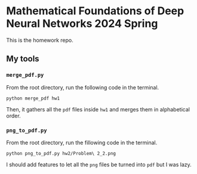 # Mathematical Foundations of Deep Neural Networks 2024 Spring
This is the homework repo.


## My tools
### `merge_pdf.py`
From the root directory, run the following code in the terminal.
```shell
python merge_pdf hw1
```
Then, it gathers all the `pdf` files inside `hw1` and merges them in alphabetical order.

### `png_to_pdf.py`
From the root directory, run the fillowing code in the terminal.
```shell
python png_to_pdf.py hw2/Problem\ 2_2.png
```
I should add features to let all the `png` files be turned into `pdf` but I was lazy.